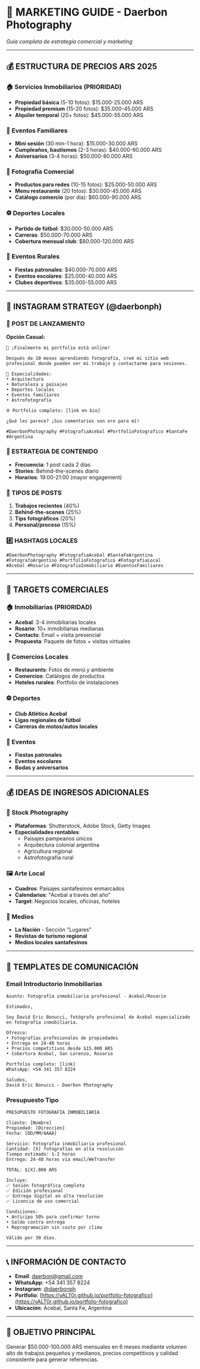 # 📱 MARKETING GUIDE - Daerbon Photography

*Guía completa de estrategia comercial y marketing*

---

## 💰 **ESTRUCTURA DE PRECIOS ARS 2025**

### **🏠 Servicios Inmobiliarios (PRIORIDAD)**
- **Propiedad básica** (5-10 fotos): $15.000-25.000 ARS
- **Propiedad premium** (15-20 fotos): $35.000-45.000 ARS  
- **Alquiler temporal** (20+ fotos): $45.000-55.000 ARS

### **🎉 Eventos Familiares**
- **Mini sesión** (30 min-1 hora): $15.000-30.000 ARS
- **Cumpleaños, bautismos** (2-3 horas): $40.000-60.000 ARS
- **Aniversarios** (3-4 horas): $50.000-80.000 ARS

### **🏪 Fotografía Comercial**
- **Productos para redes** (10-15 fotos): $25.000-50.000 ARS
- **Menu restaurante** (20 fotos): $30.000-45.000 ARS
- **Catálogo comercio** (por día): $60.000-90.000 ARS

### **⚽ Deportes Locales**
- **Partido de fútbol**: $30.000-50.000 ARS
- **Carreras**: $50.000-70.000 ARS
- **Cobertura mensual club**: $80.000-120.000 ARS

### **🌾 Eventos Rurales**
- **Fiestas patronales**: $40.000-70.000 ARS
- **Eventos escolares**: $25.000-40.000 ARS
- **Clubes deportivos**: $35.000-55.000 ARS

---

## 📱 **INSTAGRAM STRATEGY (@daerbonph)**

### **🚀 POST DE LANZAMIENTO**

**Opción Casual:**
```
🎉 ¡Finalmente mi portfolio está online! 

Después de 10 meses aprendiendo fotografía, creé mi sitio web profesional donde pueden ver mi trabajo y contactarme para sesiones.

📸 Especialidades:
• Arquitectura
• Naturaleza y paisajes  
• Deportes locales
• Eventos familiares
• Astrofotografía

🌐 Portfolio completo: [link en bio]

¿Qué les parece? ¡Sus comentarios son oro para mí! 

#DaerbonPhotography #FotografiaAcebal #PortfolioFotografico #SantaFe #Argentina
```

### **📅 ESTRATEGIA DE CONTENIDO**
- **Frecuencia**: 1 post cada 2 días
- **Stories**: Behind-the-scenes diario
- **Horarios**: 19:00-21:00 (mayor engagement)

### **📸 TIPOS DE POSTS**
1. **Trabajos recientes** (40%)
2. **Behind-the-scenes** (25%)
3. **Tips fotográficos** (20%)
4. **Personal/proceso** (15%)

### **#️⃣ HASHTAGS LOCALES**
```
#DaerbonPhotography #FotografiaAcebal #SantaFeArgentina 
#FotografoArgentino #PortfolioFotografico #FotografiaLocal
#Acebal #Rosario #FotografiaInmobiliaria #EventosFamiliares
```

---

## 🎯 **TARGETS COMERCIALES**

### **🏠 Inmobiliarias (PRIORIDAD)**
- **Acebal**: 3-4 inmobiliarias locales
- **Rosario**: 10+ inmobiliarias medianas
- **Contacto**: Email + visita presencial
- **Propuesta**: Paquete de fotos + visitas virtuales

### **🏪 Comercios Locales**
- **Restaurants**: Fotos de menú y ambiente
- **Comercios**: Catálogos de productos
- **Hoteles rurales**: Portfolio de instalaciones

### **⚽ Deportes**
- **Club Atlético Acebal**
- **Ligas regionales de fútbol**
- **Carreras de motos/autos locales**

### **🎉 Eventos**
- **Fiestas patronales**
- **Eventos escolares**
- **Bodas y aniversarios**

---

## 💰 **IDEAS DE INGRESOS ADICIONALES**

### **📸 Stock Photography**
- **Plataformas**: Shutterstock, Adobe Stock, Getty Images
- **Especialidades rentables**:
  - Paisajes pampeanos únicos
  - Arquitectura colonial argentina
  - Agricultura regional
  - Astrofotografía rural

### **🖼️ Arte Local**
- **Cuadros**: Paisajes santafesinos enmarcados
- **Calendarios**: "Acebal a través del año"
- **Target**: Negocios locales, oficinas, hoteles

### **📰 Medios**
- **La Nación** - Sección "Lugares"
- **Revistas de turismo regional**
- **Medios locales santafesinos**

---

## 📧 **TEMPLATES DE COMUNICACIÓN**

### **Email Introductorio Inmobiliarias**
```
Asunto: Fotografía inmobiliaria profesional - Acebal/Rosario

Estimados,

Soy David Eric Bonucci, fotógrafo profesional de Acebal especializado en fotografía inmobiliaria.

Ofrezco:
• Fotografías profesionales de propiedades
• Entrega en 24-48 horas
• Precios competitivos desde $15.000 ARS
• Cobertura Acebal, San Lorenzo, Rosario

Portfolio completo: [link]
WhatsApp: +54 341 357 8224

Saludos,
David Eric Bonucci - Daerbon Photography
```

### **Presupuesto Tipo**
```
PRESUPUESTO FOTOGRAFÍA INMOBILIARIA

Cliente: [Nombre]
Propiedad: [Dirección]
Fecha: [DD/MM/AAAA]

Servicio: Fotografía inmobiliaria profesional
Cantidad: [X] fotografías en alta resolución
Tiempo estimado: 1-2 horas
Entrega: 24-48 horas vía email/WeTransfer

TOTAL: $[X].000 ARS

Incluye:
✅ Sesión fotográfica completa
✅ Edición profesional
✅ Entrega digital en alta resolución
✅ Licencia de uso comercial

Condiciones:
• Anticipo 50% para confirmar turno
• Saldo contra entrega
• Reprogramación sin costo por clima

Válido por 30 días.
```

---

## 📞 **INFORMACIÓN DE CONTACTO**

- **Email**: daerbon@gmail.com
- **WhatsApp**: +54 341 357 8224  
- **Instagram**: [@daerbonph](https://instagram.com/daerbonph)
- **Portfolio**: [https://vALT0r.github.io/portfolio-fotografico](https://vALT0r.github.io/portfolio-fotografico)
- **Ubicación**: Acebal, Santa Fe, Argentina

---

## 🎯 **OBJETIVO PRINCIPAL**
Generar $50.000-100.000 ARS mensuales en 6 meses mediante volumen alto de trabajos pequeños y medianos, precios competitivos y calidad consistente para generar referencias.
